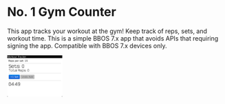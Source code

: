 # No. 1 Gym Counter
This app tracks your workout at the gym! Keep track of reps, sets, and workout time.
This is a simple BBOS 7.x app that avoids APIs that requiring signing the app.
Compatible with BBOS 7.x devices only.

<img src="Screenshot.png" width="128px"/>
